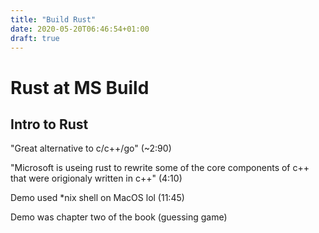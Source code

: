 ```yaml
---
title: "Build Rust"
date: 2020-05-20T06:46:54+01:00
draft: true
---
```


# Rust at MS Build

## Intro to Rust

<!--TODO: Rewatch and make sure these are fully correct-->

"Great alternative to c/c++/go" (~2:90)

"Microsoft is useing rust to rewrite some of the core components of c++ that
were origionaly written in c++" (4:10)

Demo used *nix shell on MacOS lol (11:45)

Demo was chapter two of the book (guessing game)

